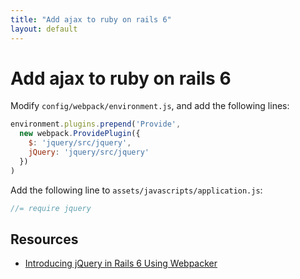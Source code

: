 ```yaml
---
title: "Add ajax to ruby on rails 6"
layout: default
---
```

# Add ajax to ruby on rails 6

Modify `config/webpack/environment.js`, and add the following lines:
```javascript
environment.plugins.prepend('Provide',
  new webpack.ProvidePlugin({
    $: 'jquery/src/jquery',
    jQuery: 'jquery/src/jquery'
  })
)
```

Add the following line to `assets/javascripts/application.js`:
```javascript
//= require jquery
```




## Resources
* [Introducing jQuery in Rails 6 Using Webpacker](https://www.botreetechnologies.com/blog/introducing-jquery-in-rails-6-using-webpacker/)
